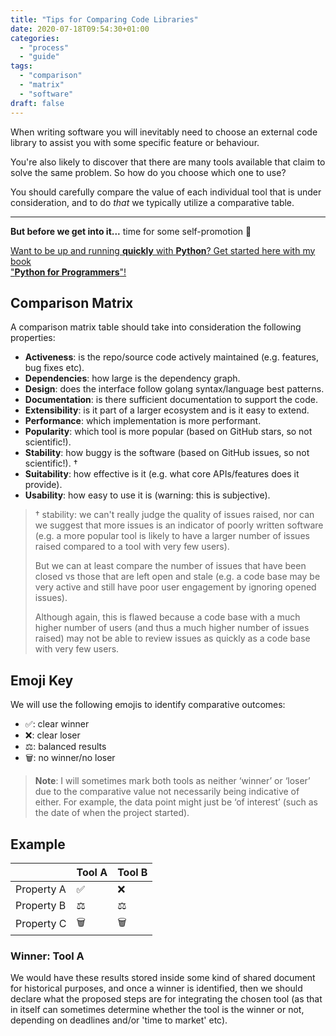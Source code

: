 ```yaml
---
title: "Tips for Comparing Code Libraries"
date: 2020-07-18T09:54:30+01:00
categories:
  - "process"
  - "guide"
tags:
  - "comparison"
  - "matrix"
  - "software"
draft: false
---
```


When writing software you will inevitably need to choose an external code library to assist you with some specific feature or behaviour. 

You're also likely to discover that there are many tools available that claim to solve the same problem. So how do you choose which one to use?

You should carefully compare the value of each individual tool that is under consideration, and to do _that_ we typically utilize a comparative table.

<hr>
<p><b>But before we get into it...</b> time for some self-promotion 🙊</p>
<div class="advert advert-post">
  <section class="box">
    <div class="box__inner">
      <a target="_blank" href="https://leanpub.com/pythonforprogrammers">Want to be up and running <b><u>quickly</u></b> with <b><u>Python</u></b>? Get started here with my book<br>"<b>Python for Programmers</b>"!</a>
    </div>
  </section>
</div>

## Comparison Matrix

A comparison matrix table should take into consideration the following properties:

- **Activeness**: is the repo/source code actively maintained (e.g. features, bug fixes etc).
- **Dependencies**: how large is the dependency graph.
- **Design**: does the interface follow golang syntax/language best patterns.
- **Documentation**: is there sufficient documentation to support the code.
- **Extensibility**: is it part of a larger ecosystem and is it easy to extend.
- **Performance**: which implementation is more performant.
- **Popularity**: which tool is more popular (based on GitHub stars, so not scientific!).
- **Stability**: how buggy is the software (based on GitHub issues, so not scientific!). †
- **Suitability**: how effective is it (e.g. what core APIs/features does it provide).
- **Usability**: how easy to use it is (warning: this is subjective).

> † stability: we can't really judge the quality of issues raised, nor can we suggest that more issues is an indicator of poorly written software (e.g. a more popular tool is likely to have a larger number of issues raised compared to a tool with very few users).
>
> But we can at least compare the number of issues that have been closed vs those that are left open and stale (e.g. a code base may be very active and still have poor user engagement by ignoring opened issues).
>
> Although again, this is flawed because a code base with a much higher number of users (and thus a much higher number of issues raised) may not be able to review issues as quickly as a code base with very few users.

## Emoji Key

We will use the following emojis to identify comparative outcomes:

- ✅: clear winner
- ❌: clear loser
- ⚖️: balanced results
- 🗑: no winner/no loser

> **Note**: I will sometimes mark both tools as neither ‘winner’ or ‘loser’ due to the comparative value not necessarily being indicative of either. For example, the data point might just be ‘of interest’ (such as the date of when the project started).

## Example

||Tool A|Tool B|
|---|---|---|
|Property A|✅|❌|
|Property B|⚖️|⚖️|
|Property C|🗑|🗑|

### Winner: Tool A

We would have these results stored inside some kind of shared document for historical purposes, and once a winner is identified, then we should declare what the proposed steps are for integrating the chosen tool (as that in itself can sometimes determine whether the tool is the winner or not, depending on deadlines and/or 'time to market' etc).
